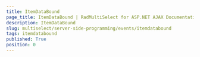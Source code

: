 ```yaml
---
title: ItemDataBound
page_title: ItemDataBound | RadMultiSelect for ASP.NET AJAX Documentation
description: ItemDataBound
slug: multiselect/server-side-programming/events/itemdatabound
tags: itemdatabound
published: True
position: 0
---
```



